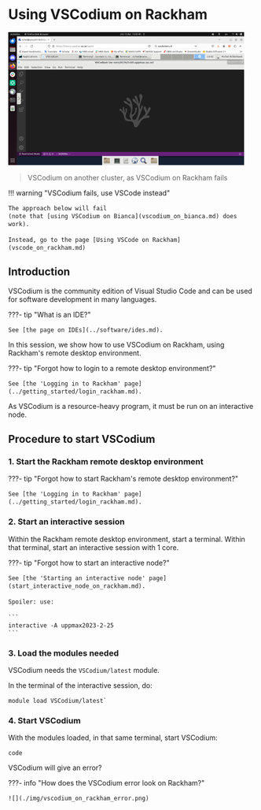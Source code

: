 # Using VSCodium on Rackham

![](./img/vscodium_on_bianca_480_x_270.png)

> VSCodium on another cluster, as VSCodium on Rackham fails

!!! warning "VSCodium fails, use VSCode instead"

    The approach below will fail
    (note that [using VSCodium on Bianca](vscodium_on_bianca.md) does work).

    Instead, go to the page [Using VSCode on Rackham](vscode_on_rackham.md)

## Introduction

VSCodium is the community edition of Visual Studio Code
and can be used for software development in many languages.

???- tip "What is an IDE?"

    See [the page on IDEs](../software/ides.md).

In this session, we show how to use VSCodium on Rackham,
using Rackham's remote desktop environment.

???- tip "Forgot how to login to a remote desktop environment?"

    See [the 'Logging in to Rackham' page](../getting_started/login_rackham.md).

As VSCodium is a resource-heavy program,
it must be run on an interactive node.

## Procedure to start VSCodium

### 1. Start the Rackham remote desktop environment

???- tip "Forgot how to start Rackham's remote desktop environment?"

    See [the 'Logging in to Rackham' page](../getting_started/login_rackham.md).

### 2. Start an interactive session

Within the Rackham remote desktop environment, start a terminal.
Within that terminal, start an interactive session with 1 core.

???- tip "Forgot how to start an interactive node?"

    See [the 'Starting an interactive node' page](start_interactive_node_on_rackham.md).

    Spoiler: use:

    ```
    interactive -A uppmax2023-2-25
    ```

### 3. Load the modules needed

VSCodium needs the `VSCodium/latest` module.

In the terminal of the interactive session, do:

```
module load VSCodium/latest`
```

### 4. Start VSCodium

With the modules loaded,
in that same terminal,
start VSCodium:


```
code
```

VSCodium will give an error?

???- info "How does the VSCodium error look on Rackham?"

    ![](./img/vscodium_on_rackham_error.png)
